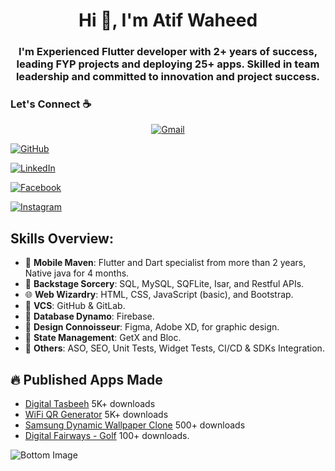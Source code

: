 <h1 align="center">Hi 👋, I'm Atif Waheed</h1>
<h3 align="center">I'm Experienced Flutter developer with 2+ years of success, leading FYP projects and deploying 25+ apps. Skilled in team leadership and committed to innovation and project success.</h3>

### Let's Connect :coffee:

 <p align="center">
<a href="mailto:theatifwaheed@gmail.com"><img src="https://img.icons8.com/bubbles/50/000000/gmail-new.png" alt="Gmail"/></a>

<a href="https://github.com/theatifwaheed"><img src="https://img.icons8.com/bubbles/50/000000/github.png" alt="GitHub"/></a>

<a href="https://www.linkedin.com/in/theatifwaheed/"><img src="https://img.icons8.com/bubbles/50/000000/linkedin.png" alt="LinkedIn"/></a>

<a href="https://www.facebook.com/theatifwaheed/"><img src="https://img.icons8.com/bubbles/50/000000/facebook-new.png" alt="Facebook"/></a>

<a href="https://www.instagram.com/theatifwaheed/"><img src="https://img.icons8.com/bubbles/50/000000/instagram.png" alt="Instagram"/></a>

<!-- <a href="https://twitter.com/yousuf_kalim"><img src="https://img.icons8.com/bubbles/50/000000/twitter-circled.png" alt="Twitter"/></a> -->

 </p>

## Skills Overview:

- 🚀 **Mobile Maven**: Flutter and Dart specialist from more than 2 years, Native java for 4 months.
- 📱 **Backstage Sorcery**: SQL, MySQL, SQFLite, Isar, and Restful APIs.
- 🌐 **Web Wizardry**: HTML, CSS, JavaScript (basic), and Bootstrap.
- 🚀 **VCS**: GitHub & GitLab.
- 💾 **Database Dynamo**: Firebase.
- 🎨 **Design Connoisseur**: Figma, Adobe XD, for graphic design.
- 📱 **State Management**: GetX and Bloc.
- 🚀 **Others**: ASO, SEO, Unit Tests, Widget Tests, CI/CD & SDKs Integration.

## 🔥 Published Apps Made

- [Digital Tasbeeh](https://play.google.com/store/apps/details?id=com.fluxpert.tasbeeh) 5K+ downloads
- [WiFi QR Generator](https://play.google.com/store/apps/details?id=com.fluxpert.wifi_qr) 5K+ downloads
- [Samsung Dynamic Wallpaper Clone](https://play.google.com/store/apps/details?id=com.fluxpert.dynamic_wallpaper_manager) 500+ downloads
- [Digital Fairways - Golf](https://play.google.com/store/apps/details?id=com.digitalfairways.golf) 100+ downloads.

![Bottom Image](https://raw.githubusercontent.com/yousufkalim/yousufkalim/master/images/bottom.svg)
